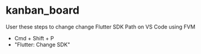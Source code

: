# kanban_board
User these steps to change change Flutter SDK Path on VS Code using FVM
- Cmd + Shift + P
- "Flutter: Change SDK"